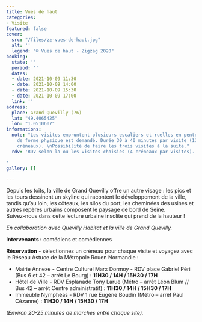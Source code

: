 ```yaml
---
title: Vues de haut
categories:
- Visite
featured: false
cover:
  src: "/files/zz-vues-de-haut.jpg"
  alt: ''
  legend: "© Vues de haut - Zigzag 2020"
booking:
  state: ''
  period: ''
  dates:
  - date: 2021-10-09 11:30
  - date: 2021-10-09 14:00
  - date: 2021-10-09 15:30
  - date: 2021-10-09 17:00
  link: ''
address:
  place: Grand Quevilly (76)
  lat: "49.4065425"
  lon: "1.0510607"
informations:
  note: "Les visites empruntent plusieurs escaliers et ruelles en pente, un minimum
    de forme physique est demandé. Durée 30 à 40 minutes par visite (12 places par
    créneaux). \nPossibilité de faire les trois visites à la suite."
  rdv: 'RDV selon la ou les visites choisies (4 créneaux par visites).

'
gallery: []

---
```

Depuis les toits, la ville de Grand Quevilly offre un autre visage : les pics et les tours dessinent un skyline qui racontent le développement de la ville, tandis qu’au loin, les côteaux, les silos du port, les cheminées des usines et autres repères urbains composent le paysage de bord de Seine.  
Suivez-nous dans cette lecture urbaine insolite qui prend de la hauteur !

_En collaboration avec Quevilly Habitat et la ville de Grand Quevilly._

**Intervenants :** comédiens et comédiennes

**Réservation** - sélectionnez un créneau pour chaque visite et voyagez avec le Réseau Astuce de la Métropole Rouen Normandie :

* Mairie Annexe - Centre Culturel Marx Dormoy - RDV place Gabriel Péri (Bus 6 et 42 – arrêt Le Bourg) : **11H30 / 14H / 15H30 / 17H**
* Hôtel de Ville - RDV Esplanade Tony Larue (Métro – arrêt Léon Blum // Bus 42 – arrêt Centre administratif) : **11H30 / 14H / 15H30 / 17H**
* Immeuble Nymphéas - RDV 1 rue Eugène Boudin (Métro – arrêt Paul Cézanne) : **11H30 / 14H / 15H30 / 17H**

_(Environ 20-25 minutes de marches entre chaque site)._